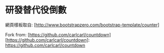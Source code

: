 研發替代役倒數
==============


網頁樣板取自: [http://www.bootstrapzero.com/bootstrap-template/counter]

[http://www.bootstrapzero.com/bootstrap-template/counter]: http://www.bootstrapzero.com/bootstrap-template/counter

Fork from: [https://github.com/carlcarl/countdown]
[https://github.com/carlcarl/countdown]: https://github.com/carlcarl/countdown